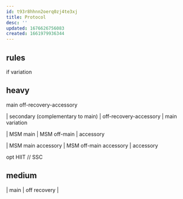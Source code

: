 ```yaml
---
id: t93r8hhnn2oerq0zj4te3xj
title: Protocol
desc: ''
updated: 1676626756083
created: 1661979936344
---
```


## rules
if variation

## heavy

main
  off-recovery-accessory

| secondary (complementary to main)
|  off-recovery-accessory
| main variation

| MSM main
| MSM off-main
| accessory

| MSM main accessory
| MSM off-main accessory
| accessory

opt HIIT // SSC

## medium
| main
|   off recovery
|